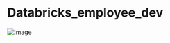 # Databricks_employee_dev



![image](https://github.com/komirishettyvinay/Databricks_employee_dev/assets/51350732/e82b7d1b-e27a-4a69-8dc8-bc300725c0c3)
